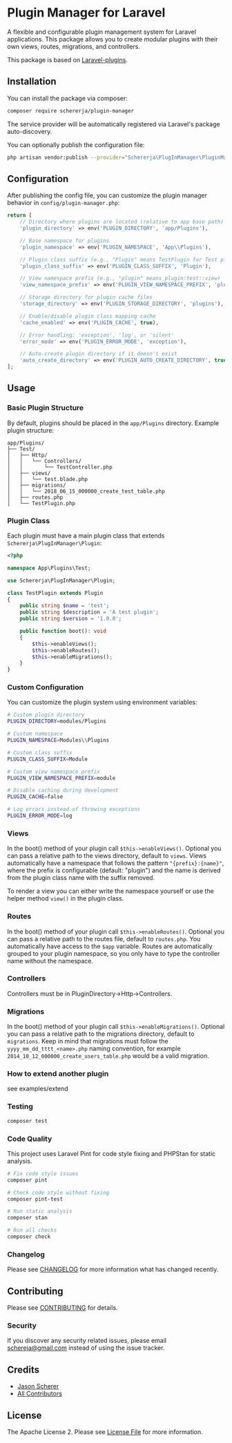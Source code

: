 # Plugin Manager for Laravel

A flexible and configurable plugin management system for Laravel applications. This package allows you to create modular plugins with their own views, routes, migrations, and controllers.

This package is based on [Laravel-plugins](https://github.com/oneso/laravel-plugins).

## Installation

You can install the package via composer:

```bash
composer require schererja/plugin-manager
```

The service provider will be automatically registered via Laravel's package auto-discovery.

You can optionally publish the configuration file:

```bash
php artisan vendor:publish --provider="Schererja\PlugInManager\PluginManagerServiceProvider" --tag="config"
```

## Configuration

After publishing the config file, you can customize the plugin manager behavior in `config/plugin-manager.php`:

```php
return [
    // Directory where plugins are located (relative to app base path)
    'plugin_directory' => env('PLUGIN_DIRECTORY', 'app/Plugins'),

    // Base namespace for plugins
    'plugin_namespace' => env('PLUGIN_NAMESPACE', 'App\\Plugins'),

    // Plugin class suffix (e.g., "Plugin" means TestPlugin for Test plugin)
    'plugin_class_suffix' => env('PLUGIN_CLASS_SUFFIX', 'Plugin'),

    // View namespace prefix (e.g., "plugin" means plugin:test::view)
    'view_namespace_prefix' => env('PLUGIN_VIEW_NAMESPACE_PREFIX', 'plugin'),

    // Storage directory for plugin cache files
    'storage_directory' => env('PLUGIN_STORAGE_DIRECTORY', 'plugins'),

    // Enable/disable plugin class mapping cache
    'cache_enabled' => env('PLUGIN_CACHE', true),

    // Error handling: 'exception', 'log', or 'silent'
    'error_mode' => env('PLUGIN_ERROR_MODE', 'exception'),

    // Auto-create plugin directory if it doesn't exist
    'auto_create_directory' => env('PLUGIN_AUTO_CREATE_DIRECTORY', true),
];
```

## Usage

### Basic Plugin Structure

By default, plugins should be placed in the `app/Plugins` directory. Example plugin structure:

```
app/Plugins/
├── Test/
│   ├── Http/
│   │   └── Controllers/
│   │       └── TestController.php
│   ├── views/
│   │   └── test.blade.php
│   ├── migrations/
│   │   └── 2018_06_15_000000_create_test_table.php
│   ├── routes.php
│   └── TestPlugin.php
```

### Plugin Class

Each plugin must have a main plugin class that extends `Schererja\PlugInManager\Plugin`:

```php
<?php

namespace App\Plugins\Test;

use Schererja\PlugInManager\Plugin;

class TestPlugin extends Plugin
{
    public string $name = 'test';
    public string $description = 'A test plugin';
    public string $version = '1.0.0';

    public function boot(): void
    {
        $this->enableViews();
        $this->enableRoutes();
        $this->enableMigrations();
    }
}
```

### Custom Configuration

You can customize the plugin system using environment variables:

```bash
# Custom plugin directory
PLUGIN_DIRECTORY=modules/Plugins

# Custom namespace
PLUGIN_NAMESPACE=Modules\\Plugins

# Custom class suffix
PLUGIN_CLASS_SUFFIX=Module

# Custom view namespace prefix
PLUGIN_VIEW_NAMESPACE_PREFIX=module

# Disable caching during development
PLUGIN_CACHE=false

# Log errors instead of throwing exceptions
PLUGIN_ERROR_MODE=log
```

### Views

In the boot() method of your plugin call `$this->enableViews()`.
Optional you can pass a relative path to the views directory, default to `views`.
Views automatically have a namespace that follows the pattern `"{prefix}:{name}"`, where the prefix is configurable (default: "plugin") and the name is derived from the plugin class name with the suffix removed.

To render a view you can either write the namespace yourself or use the helper method `view()` in the plugin class.

### Routes

In the boot() method of your plugin call `$this->enableRoutes()`.
Optional you can pass a relative path to the routes file, default to `routes.php`.
You automatically have access to the `$app` variable.
Routes are automatically grouped to your plugin namespace, so you only have to type the controller name without the namespace.

### Controllers

Controllers must be in PluginDirectory->Http->Controllers.

### Migrations

In the boot() method of your plugin call `$this->enableMigrations()`.
Optional you can pass a relative path to the migrations directory, default to `migrations`.
Keep in mind that migrations must follow the `yyyy_mm_dd_tttt_<name>.php` naming convention, for example `2014_10_12_000000_create_users_table.php` would be a valid migration.

### How to extend another plugin

see examples/extend

### Testing

```bash
composer test
```

### Code Quality

This project uses Laravel Pint for code style fixing and PHPStan for static analysis.

```bash
# Fix code style issues
composer pint

# Check code style without fixing
composer pint-test

# Run static analysis
composer stan

# Run all checks
composer check
```

### Changelog

Please see [CHANGELOG](CHANGELOG.md) for more information what has changed recently.

## Contributing

Please see [CONTRIBUTING](CONTRIBUTING.md) for details.

### Security

If you discover any security related issues, please email [schereja@gmail.com](mailto:schereja@gmail.com) instead of using the issue tracker.

## Credits

- [Jason Scherer](https://github.com/schererja)
- [All Contributors](../../contributors)

## License

The Apache License 2. Please see [License File](LICENSE.md) for more information.
